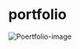 # portfolio
![Poertfolio-image](https://user-images.githubusercontent.com/65338764/125766602-d41809b7-8204-4c0b-ad7a-87154d31f263.png)
